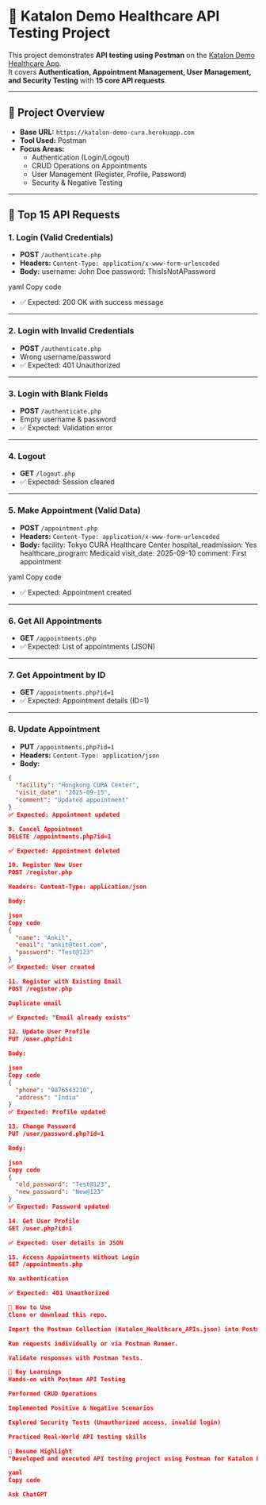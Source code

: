 # 🏥 Katalon Demo Healthcare API Testing Project

This project demonstrates **API testing using Postman** on the [Katalon Demo Healthcare App](https://katalon-demo-cura.herokuapp.com/).  
It covers **Authentication, Appointment Management, User Management, and Security Testing** with **15 core API requests**.

---

## 🔹 Project Overview
- **Base URL:** `https://katalon-demo-cura.herokuapp.com`
- **Tool Used:** Postman
- **Focus Areas:**  
  - Authentication (Login/Logout)  
  - CRUD Operations on Appointments  
  - User Management (Register, Profile, Password)  
  - Security & Negative Testing  

---

## 🔑 **Top 15 API Requests**

### 1. Login (Valid Credentials)
- **POST** `/authenticate.php`
- **Headers:** `Content-Type: application/x-www-form-urlencoded`
- **Body:**
username: John Doe
password: ThisIsNotAPassword

yaml
Copy code
- ✅ Expected: 200 OK with success message

---

### 2. Login with Invalid Credentials
- **POST** `/authenticate.php`
- Wrong username/password
- ✅ Expected: 401 Unauthorized

---

### 3. Login with Blank Fields
- **POST** `/authenticate.php`
- Empty username & password
- ✅ Expected: Validation error

---

### 4. Logout
- **GET** `/logout.php`
- ✅ Expected: Session cleared

---

### 5. Make Appointment (Valid Data)
- **POST** `/appointment.php`
- **Headers:** `Content-Type: application/x-www-form-urlencoded`
- **Body:**
facility: Tokyo CURA Healthcare Center
hospital_readmission: Yes
healthcare_program: Medicaid
visit_date: 2025-09-10
comment: First appointment

yaml
Copy code
- ✅ Expected: Appointment created

---

### 6. Get All Appointments
- **GET** `/appointments.php`
- ✅ Expected: List of appointments (JSON)

---

### 7. Get Appointment by ID
- **GET** `/appointments.php?id=1`
- ✅ Expected: Appointment details (ID=1)

---

### 8. Update Appointment
- **PUT** `/appointments.php?id=1`
- **Headers:** `Content-Type: application/json`
- **Body:**
```json
{
  "facility": "Hongkong CURA Center",
  "visit_date": "2025-09-15",
  "comment": "Updated appointment"
}
✅ Expected: Appointment updated

9. Cancel Appointment
DELETE /appointments.php?id=1

✅ Expected: Appointment deleted

10. Register New User
POST /register.php

Headers: Content-Type: application/json

Body:

json
Copy code
{
  "name": "Ankit",
  "email": "ankit@test.com",
  "password": "Test@123"
}
✅ Expected: User created

11. Register with Existing Email
POST /register.php

Duplicate email

✅ Expected: "Email already exists"

12. Update User Profile
PUT /user.php?id=1

Body:

json
Copy code
{
  "phone": "9876543210",
  "address": "India"
}
✅ Expected: Profile updated

13. Change Password
PUT /user/password.php?id=1

Body:

json
Copy code
{
  "old_password": "Test@123",
  "new_password": "New@123"
}
✅ Expected: Password updated

14. Get User Profile
GET /user.php?id=1

✅ Expected: User details in JSON

15. Access Appointments Without Login
GET /appointments.php

No authentication

✅ Expected: 401 Unauthorized

📌 How to Use
Clone or download this repo.

Import the Postman Collection (Katalon_Healthcare_APIs.json) into Postman.

Run requests individually or via Postman Runner.

Validate responses with Postman Tests.

📝 Key Learnings
Hands-on with Postman API Testing

Performed CRUD Operations

Implemented Positive & Negative Scenarios

Explored Security Tests (Unauthorized access, invalid login)

Practiced Real-World API testing skills

💼 Resume Highlight
"Developed and executed API testing project using Postman for Katalon Healthcare Demo application covering 15+ APIs including authentication, CRUD, user management, and security testing scenarios."

yaml
Copy code

Ask ChatGPT
